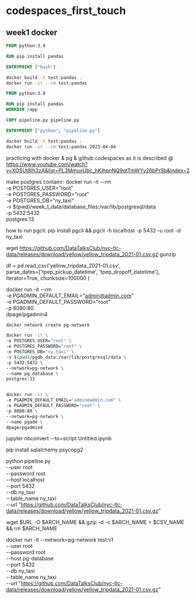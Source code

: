 # codespaces_first_touch

## week1 docker
```Dockerfile
FROM python:3.9

RUN pip install pandas

ENTRYPOINT ["bash"]
```
```bash
docker build -t test:pandas .
docker run -it --rm test:pandas
```

```Dockerfile
FROM python:3.9

RUN pip install pandas
WORKDIR /app

COPY pipeline.py pipeline.py

ENTRYPOINT ["python", "pipeline.py"]
```
```bash
docker build -t test:pandas .
docker run -it --rm test:pandas 2023-04-04
```

practicing with docker & pg & github codespaces as it is described @ https://www.youtube.com/watch?v=XOSUt8Ih3zA&list=PL3MmuxUbc_hKihpnNQ9qtTmWYy26bPrSb&index=2


make postgres containr:
docker run -it --rm \
  -e POSTGRES_USER="root" \
  -e POSTGRES_PASSWORD="root" \
  -e POSTGRES_DB="ny_taxi" \
  -v $(pwd)/week_1_data/database_files:/var/lib/postgresql/data \
  -p 5432:5432 \
  postgres:13

  how to run pgcli:
  pip install pgcli && pgcli -h localhost -p 5432 -u root -d ny_taxi


  wget https://github.com/DataTalksClub/nyc-tlc-data/releases/download/yellow/yellow_tripdata_2021-01.csv.gz 
  gunzip
  

  df = pd.read_csv('yellow_tripdata_2021-01.csv', \
                 parse_dates=['tpep_pickup_datetime', 'tpep_dropoff_datetime'], \
                 iterator=True, chunksize=100000 )


docker run -it --rm \
  -e PGADMIN_DEFAULT_EMAIL="admin@admin.com" \
  -e PGADMIN_DEFAULT_PASSWORD="root" \
  -p 8080:80 \
  dpage/pgadmin4



```bash Запуск двух контейнеров в одной сети
docker network create pg-network

docker run -it \
-e POSTGRES_USER="root" \
-e POSTGRES_PASSWORD="root" \
-e POSTGRES_DB="ny_taxi" \
-v $(pwd)/pgdb_data:/var/lib/postgresql/data \
-p 5432:5432 \
--network=pg-network \
--name pg-database \
postgres:13


docker run -it \
-e PGADMIN_DEFAULT_EMAIL="admin@admin.com" \
-e PGADMIN_DEFAULT_PASSWORD="root" \
-p 8080:80 \
--network=pg-network \
--name pgadm \
dpage/pgadmin4
```


jupyter nbconvert --to=script Untitled.ipynb

pip install sqlalchemy psycopg2

python pipeline.py \
--user root \
--password root \
--host localhost \
--port 5432 \
--db ny_taxi \
--table_name ny_taxi \
--url "https://github.com/DataTalksClub/nyc-tlc-data/releases/download/yellow/yellow_tripdata_2021-01.csv.gz"

wget $URL -O $ARCH_NAME && gzip -d -c $ARCH_NAME > $CSV_NAME && rm $ARCH_NAME

docker run -it --network=pg-network test:v1 \
--user root \
--password root \
--host pg-database \
--port 5432 \
--db ny_taxi \
--table_name ny_taxi \
--url "https://github.com/DataTalksClub/nyc-tlc-data/releases/download/yellow/yellow_tripdata_2021-01.csv.gz"